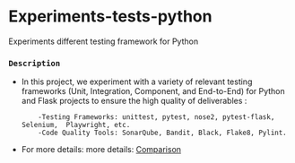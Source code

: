 # Experiments-tests-python
Experiments different testing framework for Python

### `Description`

- In this project, we experiment with a variety of relevant testing frameworks (Unit, Integration, Component, and End-to-End) for Python and Flask projects to ensure the high quality of deliverables :

          -Testing Frameworks: unittest, pytest, nose2, pytest-flask, Selenium,  Playwright, etc.
          -Code Quality Tools: SonarQube, Bandit, Black, Flake8, Pylint.

- For more details: more details:
[Comparison](COMPARISON.md)






          	

